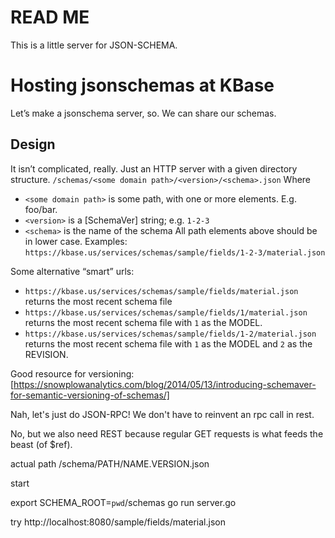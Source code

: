 # READ ME

This is a little server for JSON-SCHEMA.

# Hosting jsonschemas at KBase
Let’s make a jsonschema server, so. We can share our schemas.

## Design
It isn’t complicated, really. Just an HTTP server with a given directory structure.
`/schemas/<some domain path>/<version>/<schema>.json`
Where
- `<some domain path>` is some path, with one or more elements. E.g. foo/bar.
- `<version>` is a [SchemaVer] string; e.g. `1-2-3`
- `<schema>` is the name of the schema
  All path elements above should be in lower case.
  Examples:
  `https://kbase.us/services/schemas/sample/fields/1-2-3/material.json`

Some alternative “smart” urls:
- `https://kbase.us/services/schemas/sample/fields/material.json` returns the most recent schema file
- `https://kbase.us/services/schemas/sample/fields/1/material.json` returns the most recent schema file with `1` as the MODEL.
- `https://kbase.us/services/schemas/sample/fields/1-2/material.json` returns the most recent schema file with `1` as the MODEL and `2` as the REVISION.

Good resource for versioning:
[https://snowplowanalytics.com/blog/2014/05/13/introducing-schemaver-for-semantic-versioning-of-schemas/]


Nah, let's just do JSON-RPC! We don't have to reinvent an rpc call in rest.

No, but we also need REST because regular GET requests is what feeds the beast (of $ref).

actual path
/schema/PATH/NAME.VERSION.json

start 

export SCHEMA_ROOT=`pwd`/schemas
go run server.go

try http://localhost:8080/sample/fields/material.json